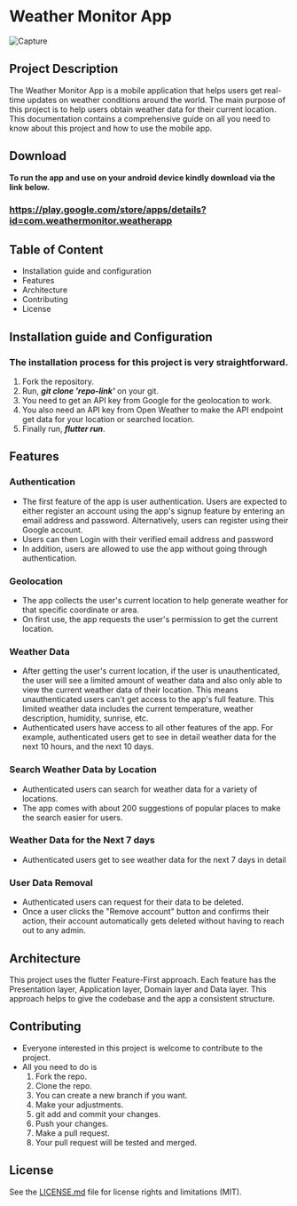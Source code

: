 # Weather Monitor App
![Capture](https://github.com/DevAdedoyin/weatherapp/assets/59482569/950c21dc-7e0d-4b8d-8675-92f214b4a3e5)

## Project Description
The Weather Monitor App is a mobile application that helps users get real-time updates on weather conditions around the world. The main purpose of this project is to help users obtain weather data for their current location. This documentation contains a comprehensive guide on all you need to know about this project and how to use the mobile app.

## Download
<b color="red">To run the app and use on your android device kindly download via the link below.</b>
### https://play.google.com/store/apps/details?id=com.weathermonitor.weatherapp

## Table of Content
- Installation guide and configuration
- Features
- Architecture
- Contributing
- License

## Installation guide and Configuration
### The installation process for this project is very straightforward.
1. Fork the repository.
2. Run, <b><i>git clone 'repo-link'</i></b> on your git.
3. You need to get an API key from Google for the geolocation to work.
4. You also need an API key from Open Weather to make the API endpoint get data for your location or searched location.
5. Finally run, <b><i>flutter run</i></b>.

## Features
### Authentication
- The first feature of the app is user authentication. Users are expected to either register an account using the app's signup feature by entering an email address and password. Alternatively, users can register using their Google account.
- Users can then Login with their verified email address and password
- In addition, users are allowed to use the app without going through authentication.
### Geolocation
- The app collects the user's current location to help generate weather for that specific coordinate or area.
- On first use, the app requests the user's permission to get the current location.
### Weather Data
- After getting the user's current location, if the user is unauthenticated, the user will see a limited amount of weather data and also only able to view the current weather data of their location. This means unauthenticated users can't get access to the app's full feature. This limited weather data includes the current temperature, weather description, humidity, sunrise, etc.
- Authenticated users have access to all other features of the app. For example, authenticated users get to see in detail weather data for the next 10 hours, and the next 10 days.
### Search Weather Data by Location
- Authenticated users can search for weather data for a variety of locations.
- The app comes with about 200 suggestions of popular places to make the search easier for users.
### Weather Data for the Next 7 days
- Authenticated users get to see weather data for the next 7 days in detail
### User Data Removal
- Authenticated users can request for their data to be deleted.
- Once a user clicks the "Remove account" button and confirms their action, their account automatically gets deleted without having to reach out to any admin.

## Architecture
This project uses the flutter Feature-First approach.
Each feature has the Presentation layer, Application layer, Domain layer and Data layer.
This approach helps to give the codebase and the app a consistent structure.

## Contributing
- Everyone interested in this project is welcome to contribute to the project.
- All you need to do is
  1. Fork the repo.
  2. Clone the repo.
  3. You can create a new branch if you want.
  4. Make your adjustments.
  5. git add and commit your changes.
  6. Push your changes.
  7. Make a pull request.
  8. Your pull request will be tested and merged.

## License
See the <a href="https://github.com/DevAdedoyin/weatherapp/blob/master/LICENSE.MD">LICENSE.md</a> file for license rights and limitations (MIT).
